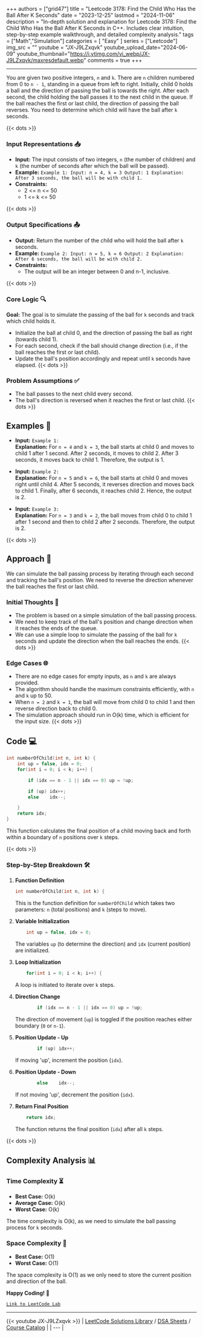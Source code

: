 
+++
authors = ["grid47"]
title = "Leetcode 3178: Find the Child Who Has the Ball After K Seconds"
date = "2023-12-25"
lastmod = "2024-11-06"
description = "In-depth solution and explanation for Leetcode 3178: Find the Child Who Has the Ball After K Seconds in C++. Includes clear intuition, step-by-step example walkthrough, and detailed complexity analysis."
tags = ["Math","Simulation"]
categories = [
    "Easy"
]
series = ["Leetcode"]
img_src = ""
youtube = "JX-J9LZxqvk"
youtube_upload_date="2024-06-09"
youtube_thumbnail="https://i.ytimg.com/vi_webp/JX-J9LZxqvk/maxresdefault.webp"
comments = true
+++



---
You are given two positive integers, `n` and `k`. There are `n` children numbered from 0 to `n - 1`, standing in a queue from left to right. Initially, child 0 holds a ball and the direction of passing the ball is towards the right. After each second, the child holding the ball passes it to the next child in the queue. If the ball reaches the first or last child, the direction of passing the ball reverses. You need to determine which child will have the ball after `k` seconds.
<!--more-->
{{< dots >}}
### Input Representations 📥
- **Input:** The input consists of two integers, `n` (the number of children) and `k` (the number of seconds after which the ball will be passed).
- **Example:** `Example 1:
Input: n = 4, k = 3
Output: 1
Explanation: After 3 seconds, the ball will be with child 1.`
- **Constraints:**
	- 2 <= n <= 50
	- 1 <= k <= 50

{{< dots >}}
### Output Specifications 📤
- **Output:** Return the number of the child who will hold the ball after `k` seconds.
- **Example:** `Example 2:
Input: n = 5, k = 6
Output: 2
Explanation: After 6 seconds, the ball will be with child 2.`
- **Constraints:**
	- The output will be an integer between 0 and n-1, inclusive.

{{< dots >}}
### Core Logic 🔍
**Goal:** The goal is to simulate the passing of the ball for `k` seconds and track which child holds it.

- Initialize the ball at child 0, and the direction of passing the ball as right (towards child 1).
- For each second, check if the ball should change direction (i.e., if the ball reaches the first or last child).
- Update the ball's position accordingly and repeat until `k` seconds have elapsed.
{{< dots >}}
### Problem Assumptions ✅
- The ball passes to the next child every second.
- The ball's direction is reversed when it reaches the first or last child.
{{< dots >}}
## Examples 🧩
- **Input:** `Example 1:`  \
  **Explanation:** For `n = 4` and `k = 3`, the ball starts at child 0 and moves to child 1 after 1 second. After 2 seconds, it moves to child 2. After 3 seconds, it moves back to child 1. Therefore, the output is 1.

- **Input:** `Example 2:`  \
  **Explanation:** For `n = 5` and `k = 6`, the ball starts at child 0 and moves right until child 4. After 5 seconds, it reverses direction and moves back to child 1. Finally, after 6 seconds, it reaches child 2. Hence, the output is 2.

- **Input:** `Example 3:`  \
  **Explanation:** For `n = 3` and `k = 2`, the ball moves from child 0 to child 1 after 1 second and then to child 2 after 2 seconds. Therefore, the output is 2.

{{< dots >}}
## Approach 🚀
We can simulate the ball passing process by iterating through each second and tracking the ball's position. We need to reverse the direction whenever the ball reaches the first or last child.

### Initial Thoughts 💭
- The problem is based on a simple simulation of the ball passing process.
- We need to keep track of the ball's position and change direction when it reaches the ends of the queue.
- We can use a simple loop to simulate the passing of the ball for `k` seconds and update the direction when the ball reaches the ends.
{{< dots >}}
### Edge Cases 🌐
- There are no edge cases for empty inputs, as `n` and `k` are always provided.
- The algorithm should handle the maximum constraints efficiently, with `n` and `k` up to 50.
- When `n = 2` and `k = 1`, the ball will move from child 0 to child 1 and then reverse direction back to child 0.
- The simulation approach should run in O(k) time, which is efficient for the input size.
{{< dots >}}
## Code 💻
```cpp
int numberOfChild(int n, int k) {
    int up = false, idx = 0;
    for(int i = 0; i < k; i++) {

        if (idx == n - 1 || idx == 0) up = !up;

        if (up) idx++;
        else    idx--;

    }
    return idx;
}
```

This function calculates the final position of a child moving back and forth within a boundary of `n` positions over `k` steps.

{{< dots >}}
### Step-by-Step Breakdown 🛠️
1. **Function Definition**
	```cpp
	int numberOfChild(int n, int k) {
	```
	This is the function definition for `numberOfChild` which takes two parameters: `n` (total positions) and `k` (steps to move).

2. **Variable Initialization**
	```cpp
	    int up = false, idx = 0;
	```
	The variables `up` (to determine the direction) and `idx` (current position) are initialized.

3. **Loop Initialization**
	```cpp
	    for(int i = 0; i < k; i++) {
	```
	A loop is initiated to iterate over `k` steps.

4. **Direction Change**
	```cpp
	        if (idx == n - 1 || idx == 0) up = !up;
	```
	The direction of movement (`up`) is toggled if the position reaches either boundary (`0` or `n-1`).

5. **Position Update - Up**
	```cpp
	        if (up) idx++;
	```
	If moving 'up', increment the position (`idx`).

6. **Position Update - Down**
	```cpp
	        else    idx--;
	```
	If not moving 'up', decrement the position (`idx`).

7. **Return Final Position**
	```cpp
	    return idx;
	```
	The function returns the final position (`idx`) after all `k` steps.

{{< dots >}}
## Complexity Analysis 📊
### Time Complexity ⏳
- **Best Case:** O(k)
- **Average Case:** O(k)
- **Worst Case:** O(k)

The time complexity is O(k), as we need to simulate the ball passing process for `k` seconds.

### Space Complexity 💾
- **Best Case:** O(1)
- **Worst Case:** O(1)

The space complexity is O(1) as we only need to store the current position and direction of the ball.

**Happy Coding! 🎉**


[`Link to LeetCode Lab`](https://leetcode.com/problems/find-the-child-who-has-the-ball-after-k-seconds/description/)

---
{{< youtube JX-J9LZxqvk >}}
| [LeetCode Solutions Library](https://grid47.xyz/leetcode/) / [DSA Sheets](https://grid47.xyz/sheets/) / [Course Catalog](https://grid47.xyz/courses/) |
| --- |
